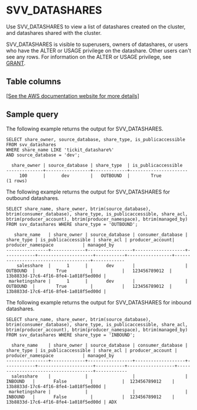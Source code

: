 # SVV\_DATASHARES<a name="r_SVV_DATASHARES"></a>

Use SVV\_DATASHARES to view a list of datashares created on the cluster, and datashares shared with the cluster\. 

SVV\_DATASHARES is visible to superusers, owners of datashares, or users who have the ALTER or USAGE privilege on the datashare\. Other users can't see any rows\. For information on the ALTER or USAGE privilege, see [GRANT](r_GRANT.md)\.

## Table columns<a name="r_SVV_DATASHARES-table-columns"></a>

[\[See the AWS documentation website for more details\]](http://docs.aws.amazon.com/redshift/latest/dg/r_SVV_DATASHARES.html)

## Sample query<a name="r_SVV_DATASHARES-sample-query"></a>

The following example returns the output for SVV\_DATASHARES\.

```
SELECT share_owner, source_database, share_type, is_publicaccessible
FROM svv_datashares
WHERE share_name LIKE 'tickit_datashare%'
AND source_database = 'dev';
    
  share_owner | source_database | share_type  | is_publicaccessible  
--------------+-----------------+-------------+----------------------
     100      |      dev        |   OUTBOUND  |        True
(1 rows)
```

The following example returns the output for SVV\_DATASHARES for outbound datashares\.

```
SELECT share_name, share_owner, btrim(source_database), btrim(consumer_database), share_type, is_publicaccessible, share_acl, btrim(producer_account), btrim(producer_namespace), btrim(managed_by) FROM svv_datashares WHERE share_type = 'OUTBOUND';
                
   share_name   | share_owner | source_database | consumer_database | share_type | is_publicaccessible | share_acl | producer_account|         producer_namespace           | managed_by 
----------------+-------------+-----------------+-------------------+------------+---------------------+-----------+-----------------+--------------------------------------+------------
    salesshare  |      1      |       dev       |                   |  OUTBOUND  |        True         |           |   123456789012  | 13b8833d-17c6-4f16-8fe4-1a018f5ed00d |    
 marketingshare |      1      |       dev       |                   |  OUTBOUND  |        True         |           |   123456789012  | 13b8833d-17c6-4f16-8fe4-1a018f5ed00d |
```

The following example returns the output for SVV\_DATASHARES for inbound datashares\.

```
SELECT share_name, share_owner, btrim(source_database), btrim(consumer_database), share_type, is_publicaccessible, share_acl, btrim(producer_account), btrim(producer_namespace), btrim(managed_by) FROM svv_datashares WHERE share_type = 'INBOUND';
                
  share_name    | share_owner | source_database | consumer_database | share_type | is_publicaccessible | share_acl | producer_account |         producer_namespace           | managed_by 
----------------+-------------+-----------------+-------------------+------------+---------------------+-----------+------------------+--------------------------------------+------------
  salesshare    |             |                 |                   |  INBOUND   |       False         |           |  123456789012    | 13b8833d-17c6-4f16-8fe4-1a018f5ed00d | 
 marketingshare |             |                 |                   |  INBOUND   |       False         |           |  123456789012    | 13b8833d-17c6-4f16-8fe4-1a018f5ed00d | ADX
```